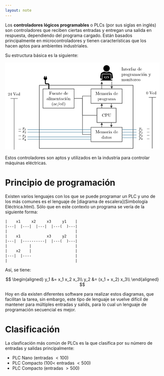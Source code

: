 ```yaml
---
layout: note
---
```


Los **controladores lógicos programables** o PLCs (por sus siglas en inglés) son controladores que reciben ciertas entradas y entregan una salida en respuesta, dependiendo del programa cargado. Están basados principalmente en microcontroladores y tienen características que los hacen aptos para ambientes industriales.

Su estructura básica es la siguiente:

![Estructura básica de un PLC](../../img/estructura-basica-plcs.png)

Estos controladores son aptos y utilizados en la industria para controlar máquinas eléctricas.

# Principio de programación

Existen varios lenguajes con los que se puede programar un PLC y uno de los más comunes es el lenguaje de [diagrama de escalera](Simbología Eléctrica.html). Sólo que en este contexto un programa se vería de la siguiente forma:

```ladder
|    x1     x2     x3     y1    |
|---|  |---|  |---|  |---(  )---|
|                               |
|    x1            x3     y2    |
|---|  |----------|  |---(  )---|
|          |                    |
|    x2    |                    |
|---|  |----                    |
|                               |
```

Así, se tiene:

$$
\begin{aligned}
    y_1 &= x_1 x_2 x_3\\
    y_2 &= (x_1 + x_2) x_3\\
\end{aligned}
$$

Hoy en día existen diferentes software para realizar estos diagramas, que facilitan la tarea, sin embargo, este tipo de lenguaje se vuelve difícil de mantener para múltiples entradas y salids, para lo cual un lenguaje de programación secuencial es mejor.

# Clasificación
La clasficación más común de PLCs es la que clasifica por su número de entradas y salidas principalmente:

* PLC Nano (entradas $< 100$)
* PLC Compacto ($100 <$ entradas $< 500$)
* PLC Compacto (entradas $> 500$)
